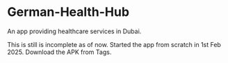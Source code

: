 # German-Health-Hub
An app providing healthcare services in Dubai.

This is still is incomplete as of now. 
Started the app from scratch in 1st Feb 2025.
Download the APK from Tags.
